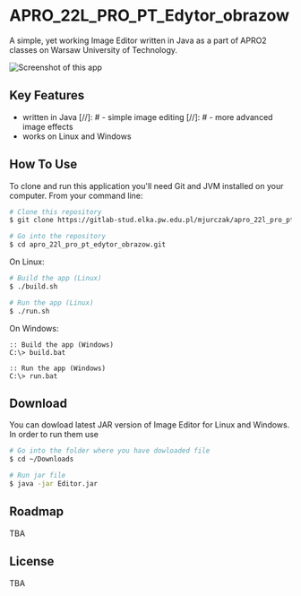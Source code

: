 # APRO\_22L\_PRO\_PT\_Edytor\_obrazow
A simple, yet working Image Editor written in Java as a part of APRO2 classes on Warsaw University of Technology.

![Screenshot of this app](https://imgur.com/DcFlH3L)

## Key Features
- written in Java
[//]: # - simple image editing
[//]: # - more advanced image effects
- works on Linux and Windows

## How To Use
To clone and run this application you'll need Git and JVM installed on your computer.
From your command line:
```bash
# Clone this repository
$ git clone https://gitlab-stud.elka.pw.edu.pl/mjurczak/apro_22l_pro_pt_edytor_obrazow.git

# Go into the repository
$ cd apro_22l_pro_pt_edytor_obrazow.git
```
On Linux:
```bash
# Build the app (Linux)
$ ./build.sh

# Run the app (Linux)
$ ./run.sh
```
On Windows:
```batch
:: Build the app (Windows)
C:\> build.bat

:: Run the app (Windows)
C:\> run.bat
```

## Download
You can dowload latest JAR version of Image Editor for Linux and Windows. In order to run them use 
```bash
# Go into the folder where you have dowloaded file 
$ cd ~/Downloads

# Run jar file
$ java -jar Editor.jar
```

## Roadmap
TBA

## License
TBA

